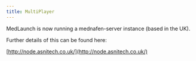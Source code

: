 ```yaml
---
title: MultiPlayer
---
```


MedLaunch is now running a mednafen-server instance (based in the UK).

Further details of this can be found here:

[http://node.asnitech.co.uk/](http://node.asnitech.co.uk/)